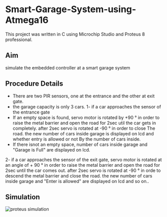# Smart-Garage-System-using-Atmega16
This project was written in C using Microchip Studio and Proteus 8 professional.
## Aim
simulate the embedded controller at a smart garage system
## Procedure Details
- There are  two PIR sensors, one at the entrance and the other at exit gate.
- the garage capacity is only 3 cars.
1- if a car approaches the sensor of the entrance gate
- If an empty space is found, servo motor is rotated by +90 ° in order to raise the metal barrier and open the road for 2sec util the car gets in completely. after 2sec servo is rotated at -90 ° in order to close The road.
the new number of cars inside garage is displayed on lcd and whether entry is allowed or not By the number of cars inside.
- If there isnot an empty space, number of cars inside garage and "Garage is Full" are displayed on lcd.

2- if a car approaches the sensor of the exit gate, servo motor is rotated at an angle of + 90 ° in order to raise the metal barrier and open the road for 2sec until the car comes out. after 2sec servo is rotated at -90 ° in orde to descend the metal barrier and close the road.
the new number of cars inside garage and "Enter is allowed" are displayed on lcd and so on..

## Simulation
![proteus simulation](https://user-images.githubusercontent.com/104006521/191812755-5d613402-7b22-495b-9ffb-6d22d6e189d0.png)
